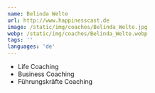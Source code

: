 ```yaml
---
name: Belinda Welte
url: http://www.happinesscast.de
image: /static/img/coaches/Belinda_Welte.jpg
webp: /static/img/coaches/Belinda_Welte.webp
tags: ''
languages: 'de'
---
```


<ul><li>Life Coaching</li><li>Business Coaching</li><li>Führungskräfte Coaching</li></ul>